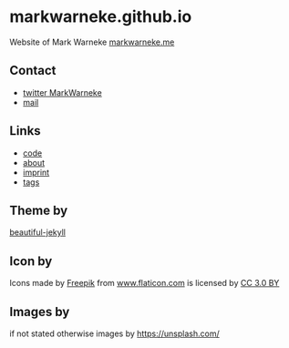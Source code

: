 # markwarneke.github.io

Website of Mark Warneke [markwarneke.me](https://markwarneke.me/)

## Contact

- [twitter MarkWarneke](https://twitter.com/MarkWarneke)
- [mail](mailto:mark.warneke@microsoft.com)

## Links

- [code](.\code\README.md)
- [about](.\about.md)
- [imprint](.\imprint.md)
- [tags](.\tags.html)

## Theme by

[beautiful-jekyll](https://deanattali.com/beautiful-jekyll/)

## Icon by

<div>Icons made by <a href="https://www.flaticon.com/authors/freepik" title="Freepik">Freepik</a> from <a href="https://www.flaticon.com/"                 title="Flaticon">www.flaticon.com</a> is licensed by <a href="http://creativecommons.org/licenses/by/3.0/"                 title="Creative Commons BY 3.0" target="_blank">CC 3.0 BY</a></div>

## Images by

if not stated otherwise images by https://unsplash.com/